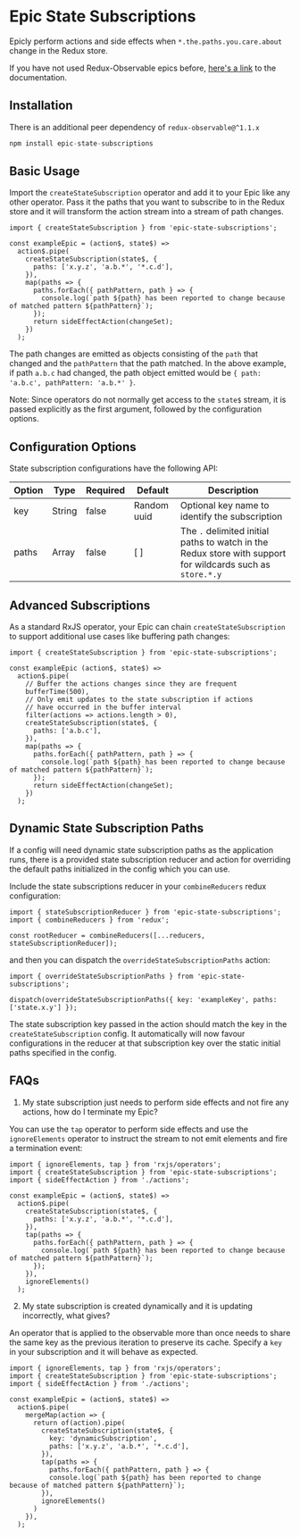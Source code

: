 # Epic State Subscriptions

Epicly perform actions and side effects when `*.the.paths.you.care.about` change in the Redux store.

If you have not used Redux-Observable epics before, [here's a link](https://redux-observable.js.org/docs/basics/Epics.html) to the documentation.

## Installation

There is an additional peer dependency of `redux-observable@^1.1.x`

```javascript
npm install epic-state-subscriptions
```

## Basic Usage

Import the `createStateSubscription` operator and add it to your Epic like any other operator. Pass it the paths that you want to subscribe to in the Redux store and it will transform the action stream into a stream of path changes.

```
import { createStateSubscription } from 'epic-state-subscriptions';

const exampleEpic = (action$, state$) =>
  action$.pipe(
    createStateSubscription(state$, {
      paths: ['x.y.z', 'a.b.*', '*.c.d'],
    }),
    map(paths => {
      paths.forEach({ pathPattern, path } => {
        console.log(`path ${path} has been reported to change because of matched pattern ${pathPattern}`);
      });
      return sideEffectAction(changeSet);
    })
  );
```

The path changes are emitted as objects consisting of the `path` that changed and the `pathPattern` that the path matched. In the above example, if path `a.b.c` had changed, the path object emitted would be `{ path: 'a.b.c', pathPattern: 'a.b.*' }`.

Note: Since operators do not normally get access to the `state$` stream, it is passed explicitly as the first argument, followed by the configuration options.

## Configuration Options

State subscription configurations have the following API:

|Option         | Type          | Required | Default      | Description                                                                        |
|---------------|---------------|----------|--------------|------------------------------------------------------------------------------------|
| key           | String        | false    | Random uuid  | Optional key name to identify the subscription                                                   |
| paths         | Array<String> | false    | [ ]          | The `.` delimited initial paths to watch in the Redux store with support for wildcards such as `store.*.y`   |


## Advanced Subscriptions

As a standard RxJS operator, your Epic can chain `createStateSubscription` to support additional use cases like buffering path changes:

```
import { createStateSubscription } from 'epic-state-subscriptions';

const exampleEpic (action$, state$) =>
  action$.pipe(
    // Buffer the actions changes since they are frequent
    bufferTime(500),
    // Only emit updates to the state subscription if actions
    // have occurred in the buffer interval
    filter(actions => actions.length > 0),
    createStateSubscription(state$, {
      paths: ['a.b.c'],
    }),
    map(paths => {
      paths.forEach({ pathPattern, path } => {
        console.log(`path ${path} has been reported to change because of matched pattern ${pathPattern}`);
      });
      return sideEffectAction(changeSet);
    })
  );
```

## Dynamic State Subscription Paths

If a config will need dynamic state subscription paths as the application runs, there is a provided state subscription reducer and action for overriding the default paths initialized in the config which you can use.

Include the state subscriptions reducer in your `combineReducers` redux configuration:

```
import { stateSubscriptionReducer } from 'epic-state-subscriptions';
import { combineReducers } from 'redux';

const rootReducer = combineReducers([...reducers, stateSubscriptionReducer]);
```

and then you can dispatch the `overrideStateSubscriptionPaths` action:

```
import { overrideStateSubscriptionPaths } from 'epic-state-subscriptions';

dispatch(overrideStateSubscriptionPaths({ key: 'exampleKey', paths: ['state.x.y'] });
```

The state subscription key passed in the action should match the key in the `createStateSubscription` config. It automatically will now favour configurations in the reducer at that subscription key over the static initial paths specified in the config.

## FAQs

1. My state subscription just needs to perform side effects and not fire any actions, how do I terminate my Epic?

You can use the `tap` operator to perform side effects and use the `ignoreElements` operator to instruct the stream to not emit elements and fire a termination event:

```
import { ignoreElements, tap } from 'rxjs/operators';
import { createStateSubscription } from 'epic-state-subscriptions';
import { sideEffectAction } from './actions';

const exampleEpic = (action$, state$) =>
  action$.pipe(
    createStateSubscription(state$, {
      paths: ['x.y.z', 'a.b.*', '*.c.d'],
    }),
    tap(paths => {
      paths.forEach({ pathPattern, path } => {
        console.log(`path ${path} has been reported to change because of matched pattern ${pathPattern}`);
      });
    }),
    ignoreElements()
  );
```

2. My state subscription is created dynamically and it is updating incorrectly, what gives?

An operator that is applied to the observable more than once needs to share the same key as the previous iteration to preserve its cache. Specify a `key` in your subscription and it will behave as expected.

```
import { ignoreElements, tap } from 'rxjs/operators';
import { createStateSubscription } from 'epic-state-subscriptions';
import { sideEffectAction } from './actions';

const exampleEpic = (action$, state$) =>
  action$.pipe(
    mergeMap(action => {
      return of(action).pipe(
        createStateSubscription(state$, {
          key: 'dynamicSubscription',
          paths: ['x.y.z', 'a.b.*', '*.c.d'],
        }),
        tap(paths => {
          paths.forEach({ pathPattern, path } => {
          console.log(`path ${path} has been reported to change because of matched pattern ${pathPattern}`);
        }),
        ignoreElements()
      )
    }),
  );
```
